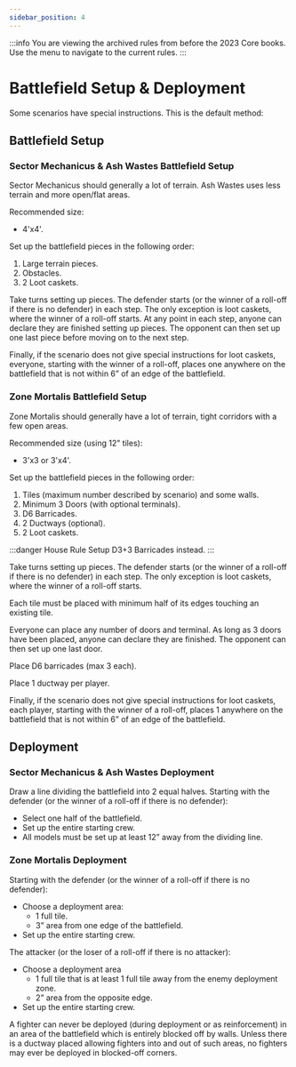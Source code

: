 ```yaml
---
sidebar_position: 4
---
```


:::info
You are viewing the archived rules from before the 2023 Core books. Use the menu to navigate to the current rules.
:::

# Battlefield Setup & Deployment

Some scenarios have special instructions. This is the default method:

## Battlefield Setup

### Sector Mechanicus & Ash Wastes Battlefield Setup

Sector Mechanicus should generally a lot of terrain. Ash Wastes uses less terrain and more open/flat areas.

Recommended size:

- 4'x4'.

Set up the battlefield pieces in the following order:

1. Large terrain pieces.
1. Obstacles.
1. 2 Loot caskets.

Take turns setting up pieces. The defender starts (or the winner of a roll-off if there is no defender) in each step. The only exception is loot caskets, where the winner of a roll-off starts. At any point in each step, anyone can declare they are finished setting up pieces. The opponent can then set up one last piece before moving on to the next step.

Finally, if the scenario does not give special instructions for loot caskets, everyone, starting with the winner of a roll-off, places one anywhere on the battlefield that is not within 6” of an edge of the battlefield.

### Zone Mortalis Battlefield Setup

Zone Mortalis should generally have a lot of terrain, tight corridors with a few open areas.

Recommended size (using 12" tiles):

- 3'x3 or 3'x4'.

Set up the battlefield pieces in the following order:

1. Tiles (maximum number described by scenario) and some walls.
1. Minimum 3 Doors (with optional terminals).
1. D6 Barricades.
1. 2 Ductways (optional).
1. 2 Loot caskets.

:::danger House Rule
Setup D3+3 Barricades instead.
:::

Take turns setting up pieces. The defender starts (or the winner of a roll-off if there is no defender) in each step. The only exception is loot caskets, where the winner of a roll-off starts.

Each tile must be placed with minimum half of its edges touching an existing tile.

Everyone can place any number of doors and terminal. As long as 3 doors have been placed, anyone can declare they are finished. The opponent can then set up one last door.

Place D6 barricades (max 3 each).

Place 1 ductway per player.

Finally, if the scenario does not give special instructions for loot caskets, each player, starting with the winner of a roll-off, places 1 anywhere on the battlefield that is not within 6” of an edge of the battlefield.

## Deployment

### Sector Mechanicus & Ash Wastes Deployment

Draw a line dividing the battlefield into 2 equal halves. Starting with the defender (or the winner of a roll-off if there is no defender):

- Select one half of the battlefield.
- Set up the entire starting crew.
- All models must be set up at least 12” away from the dividing line.

### Zone Mortalis Deployment

Starting with the defender (or the winner of a roll-off if there is no defender):

- Choose a deployment area:
  - 1 full tile.
  - 3” area from one edge of the battlefield.
- Set up the entire starting crew.

The attacker (or the loser of a roll-off if there is no attacker):

- Choose a deployment area
  - 1 full tile that is at least 1 full tile away from the enemy deployment zone.
  - 2” area from the opposite edge.
- Set up the entire starting crew.

A fighter can never be deployed (during deployment or as reinforcement) in an area of the battlefield which is entirely blocked off by walls. Unless there is a ductway placed allowing fighters into and out of such areas, no fighters may ever be deployed in blocked-off corners.
